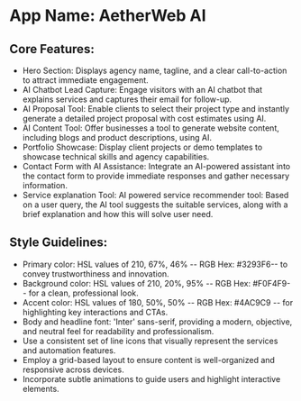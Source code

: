 # **App Name**: AetherWeb AI

## Core Features:

- Hero Section: Displays agency name, tagline, and a clear call-to-action to attract immediate engagement.
- AI Chatbot Lead Capture: Engage visitors with an AI chatbot that explains services and captures their email for follow-up.
- AI Proposal Tool: Enable clients to select their project type and instantly generate a detailed project proposal with cost estimates using AI.
- AI Content Tool: Offer businesses a tool to generate website content, including blogs and product descriptions, using AI.
- Portfolio Showcase: Display client projects or demo templates to showcase technical skills and agency capabilities.
- Contact Form with AI Assistance: Integrate an AI-powered assistant into the contact form to provide immediate responses and gather necessary information.
- Service explanation Tool: AI powered service recommender tool: Based on a user query, the AI tool suggests the suitable services, along with a brief explanation and how this will solve user need.

## Style Guidelines:

- Primary color: HSL values of 210, 67%, 46% -- RGB Hex: #3293F6-- to convey trustworthiness and innovation.
- Background color: HSL values of 210, 20%, 95% -- RGB Hex: #F0F4F9-- for a clean, professional look.
- Accent color: HSL values of 180, 50%, 50% -- RGB Hex: #4AC9C9 -- for highlighting key interactions and CTAs.
- Body and headline font: 'Inter' sans-serif, providing a modern, objective, and neutral feel for readability and professionalism.
- Use a consistent set of line icons that visually represent the services and automation features.
- Employ a grid-based layout to ensure content is well-organized and responsive across devices.
- Incorporate subtle animations to guide users and highlight interactive elements.